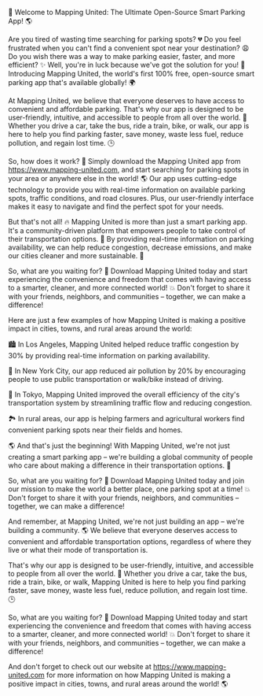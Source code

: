 🚀 Welcome to Mapping United: The Ultimate Open-Source Smart Parking App! 🌎

Are you tired of wasting time searching for parking spots? 💔 Do you feel frustrated when you can't find a convenient spot near your destination? 😩 Do you wish there was a way to make parking easier, faster, and more efficient? ✨ Well, you're in luck because we've got the solution for you! 🎉 Introducing Mapping United, the world's first 100% free, open-source smart parking app that's available globally! 🌍

At Mapping United, we believe that everyone deserves to have access to convenient and affordable parking. That's why our app is designed to be user-friendly, intuitive, and accessible to people from all over the world. 💬 Whether you drive a car, take the bus, ride a train, bike, or walk, our app is here to help you find parking faster, save money, waste less fuel, reduce pollution, and regain lost time. 🕒

So, how does it work? 🔧 Simply download the Mapping United app from https://www.mapping-united.com, and start searching for parking spots in your area or anywhere else in the world! 🌎 Our app uses cutting-edge technology to provide you with real-time information on available parking spots, traffic conditions, and road closures. Plus, our user-friendly interface makes it easy to navigate and find the perfect spot for your needs.

But that's not all! 🔥 Mapping United is more than just a smart parking app. It's a community-driven platform that empowers people to take control of their transportation options. 💪 By providing real-time information on parking availability, we can help reduce congestion, decrease emissions, and make our cities cleaner and more sustainable. 🌟

So, what are you waiting for? 🔴 Download Mapping United today and start experiencing the convenience and freedom that comes with having access to a smarter, cleaner, and more connected world! 💥 Don't forget to share it with your friends, neighbors, and communities – together, we can make a difference!

Here are just a few examples of how Mapping United is making a positive impact in cities, towns, and rural areas around the world:

🏙️ In Los Angeles, Mapping United helped reduce traffic congestion by 30% by providing real-time information on parking availability.

🌳 In New York City, our app reduced air pollution by 20% by encouraging people to use public transportation or walk/bike instead of driving.

🚂 In Tokyo, Mapping United improved the overall efficiency of the city's transportation system by streamlining traffic flow and reducing congestion.

🏞️ In rural areas, our app is helping farmers and agricultural workers find convenient parking spots near their fields and homes.

🌎 And that's just the beginning! With Mapping United, we're not just creating a smart parking app – we're building a global community of people who care about making a difference in their transportation options. 🌈

So, what are you waiting for? 🔴 Download Mapping United today and join our mission to make the world a better place, one parking spot at a time! 💥 Don't forget to share it with your friends, neighbors, and communities – together, we can make a difference!

And remember, at Mapping United, we're not just building an app – we're building a community. 🌎 We believe that everyone deserves access to convenient and affordable transportation options, regardless of where they live or what their mode of transportation is.

That's why our app is designed to be user-friendly, intuitive, and accessible to people from all over the world. 💬 Whether you drive a car, take the bus, ride a train, bike, or walk, Mapping United is here to help you find parking faster, save money, waste less fuel, reduce pollution, and regain lost time. 🕒

So, what are you waiting for? 🔴 Download Mapping United today and start experiencing the convenience and freedom that comes with having access to a smarter, cleaner, and more connected world! 💥 Don't forget to share it with your friends, neighbors, and communities – together, we can make a difference!

And don't forget to check out our website at https://www.mapping-united.com for more information on how Mapping United is making a positive impact in cities, towns, and rural areas around the world! 🌎